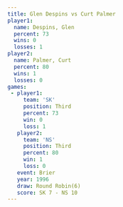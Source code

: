 ```yaml
---
title: Glen Despins vs Curt Palmer
player1:             
  name: Despins, Glen
  percent: 73        
  wins: 0            
  losses: 1          
player2:             
  name: Palmer, Curt 
  percent: 80        
  wins: 1            
  losses: 0          
games:
 - player1:         
     team: 'SK'     
     position: Third
     percent: 73    
     win: 0         
     loss: 1        
   player2:         
     team: 'NS'     
     position: Third
     percent: 80    
     win: 1         
     loss: 0        
   event: Brier        
   year: 1996          
   draw: Round Robin(6)
   score: SK 7 - NS 10 
---
```

